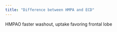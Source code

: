 ```yaml
---
title: "Difference between HMPA and ECD"
---
```

HMPAO faster washout, uptake favoring frontal lobe

